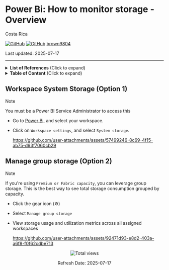 # Power Bi: How to monitor storage - Overview

Costa Rica

[![GitHub](https://badgen.net/badge/icon/github?icon=github&label)](https://github.com)
[![GitHub](https://img.shields.io/badge/--181717?logo=github&logoColor=ffffff)](https://github.com/)
[brown9804](https://github.com/brown9804)

Last updated: 2025-07-17

----------

<details>
<summary><b>List of References</b> (Click to expand)</summary>

- [Manage workspaces](https://learn.microsoft.com/en-us/fabric/admin/portal-workspaces)

</details>

<details>
<summary><b>Table of Content</b> (Click to expand)</summary>

- [Workspace System Storage](#workspace-system-storage-option-1) - Option 1
- [Manage group storage](#manage-group-storage-option-2) -  Option 2

</details>

## Workspace System Storage (Option 1)

> [!NOTE]
> You must be a Power BI Service Administrator to access this

- Go to [Power Bi](https://app.powerbi.com/home), and select your workspace.
- Click on `Workspace settings`, and select `System storage`.

    https://github.com/user-attachments/assets/57499246-8c69-4f15-ab75-d93f7060cb29

## Manage group storage (Option 2)

> [!NOTE]
> If you're using `Premium or Fabric capacity`, you can leverage group storage. This is the best way to see total storage consumption grouped by capacity.

- Click the gear icon (⚙️)
- Select `Manage group storage`
- View storage usage and utilization metrics across all assigned workspaces

    https://github.com/user-attachments/assets/92471d93-e8d2-403a-a6f8-f0f62cdbe713

<!-- START BADGE -->
<div align="center">
  <img src="https://img.shields.io/badge/Total%20views-354-limegreen" alt="Total views">
  <p>Refresh Date: 2025-07-17</p>
</div>
<!-- END BADGE -->
